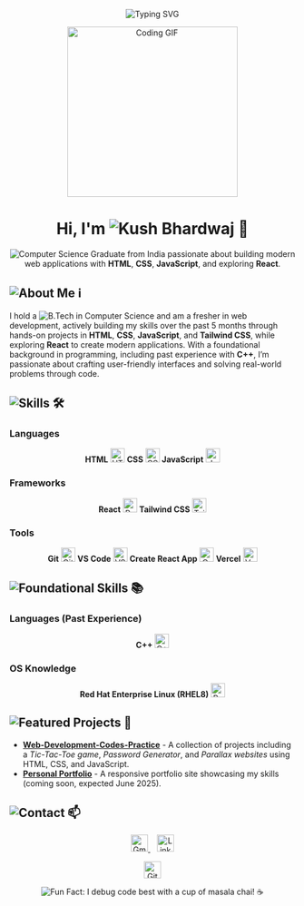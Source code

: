 <p align="center">
  <img src="https://readme-typing-svg.demolab.com?font=Poppins&size=35&pause=1000&color=FF0000&background=19191900&center=true&width=500&lines=Building+Interactive+Webapps&colorPattern=FF0000,00FF00,0000FF" alt="Typing SVG"/>
</p>
<p align="center">
  <img src="https://media2.giphy.com/media/v1.Y2lkPTc5MGI3NjExdjVyZnV1ZjR0d2M2a2ZlNW5vMHkwbmswOHMyM3d5OTIxNjJ6d2M3MyZlcD12MV9pbnRlcm5hbF9naWZfYnlfaWQmY3Q9Zw/SWoSkN6DxTszqIKEqv/giphy.gif" alt="Coding GIF" width="300"/>
</p>

<h1 align="center">Hi, I'm <img src="https://img.shields.io/badge/Kush_Bhardwaj-0077B5?style=flat&logoColor=white" alt="Kush Bhardwaj"/> 👋</h1>

<p align="center">
  <img src="https://img.shields.io/badge/Computer_Science_Graduate-00FF7F?style=flat&logoColor=white" alt="Computer Science Graduate"/> from India passionate about building modern web applications with <b>HTML</b>, <b>CSS</b>, <b>JavaScript</b>, and exploring <b>React</b>.
</p>

## <img src="https://img.shields.io/badge/About_Me-FFD700?style=flat&logoColor=black" alt="About Me"/> ℹ️  
I hold a <img src="https://img.shields.io/badge/B.Tech_in_Computer_Science-00FF7F?style=flat&logoColor=white" alt="B.Tech in Computer Science"/> and am a fresher in web development, actively building my skills over the past 5 months through hands-on projects in **HTML**, **CSS**, **JavaScript**, and **Tailwind CSS**, while exploring **React** to create modern applications. With a foundational background in programming, including past experience with **C++**, I’m passionate about crafting user-friendly interfaces and solving real-world problems through code.

## <img src="https://img.shields.io/badge/Skills-00CED1?style=flat&logoColor=white" alt="Skills"/> 🛠️  
### Languages  
<p align="center">
  <b>HTML</b> <img src="https://img.shields.io/badge/HTML-E34F26?logo=html5&logoColor=white" alt="HTML" height="25"/>  
  <b>CSS</b> <img src="https://img.shields.io/badge/CSS-1572B6?logo=css3&logoColor=white" alt="CSS" height="25"/>  
  <b>JavaScript</b> <img src="https://img.shields.io/badge/JavaScript-F7DF1E?logo=javascript&logoColor=black" alt="JavaScript" height="25"/>  
</p>

### Frameworks  
<p align="center">
  <b>React</b> <img src="https://img.shields.io/badge/React-61DAFB?logo=react&logoColor=black" alt="React" height="25"/>  
  <b>Tailwind CSS</b> <img src="https://img.shields.io/badge/Tailwind_CSS-38B2AC?logo=tailwind-css&logoColor=white" alt="Tailwind CSS" height="25"/>  
</p>

### Tools  
<p align="center">
  <b>Git</b> <img src="https://img.shields.io/badge/Git-F05032?logo=git&logoColor=white" alt="Git" height="25"/>  
  <b>VS Code</b> <img src="https://img.shields.io/badge/VS_Code-007ACC?logo=visual-studio-code&logoColor=white" alt="VS Code" height="25"/>  
  <b>Create React App</b> <img src="https://img.shields.io/badge/Create_React_App-09D3AC?logo=react&logoColor=black" alt="Create React App" height="25"/>  
  <b>Vercel</b> <img src="https://img.shields.io/badge/Vercel-000000?logo=vercel&logoColor=white" alt="Vercel" height="25"/>  
</p>

## <img src="https://img.shields.io/badge/Foundational_Skills-FFA500?style=flat&logoColor=black" alt="Foundational Skills"/> 📚  
### Languages (Past Experience)  
<p align="center">
  <b>C++</b> <img src="https://img.shields.io/badge/C++-00599C?logo=c%2B%2B&logoColor=white" alt="C++" height="25"/>  
</p>

### OS Knowledge  
<p align="center">
  <b>Red Hat Enterprise Linux (RHEL8)</b> <img src="https://img.shields.io/badge/Red_Hat-EE0000?logo=redhat&logoColor=white" alt="Red Hat" height="25"/>  
</p>

## <img src="https://img.shields.io/badge/Featured_Projects-61DAFB?style=flat&logoColor=black" alt="Featured Projects"/> 🚀  
- **<b>[Web-Development-Codes-Practice](https://github.com/root-kush369/Web-Development-Codes-Practice)</b>** - A collection of projects including a *Tic-Tac-Toe game*, *Password Generator*, and *Parallax websites* using HTML, CSS, and JavaScript.  
- **<b>[Personal Portfolio](https://github.com/root-kush369/Portfolio)</b>** - A responsive portfolio site showcasing my skills (coming soon, expected June 2025).

## <img src="https://img.shields.io/badge/Contact-38B2AC?style=flat&logoColor=white" alt="Contact"/> 📫  
<p align="center">
  <a href="mailto:5kushbhardwaj7@gmail.com">
    <img src="https://img.shields.io/badge/Gmail-D14836?logo=gmail&logoColor=white" alt="Gmail" height="30"/>
  </a>
    
  <a href="https://www.linkedin.com/in/kush-bhardwaj7/">
    <img src="https://img.shields.io/badge/LinkedIn-0077B5?logo=linkedin&logoColor=white" alt="LinkedIn" height="30"/>
  </a>
</p>

<p align="center">
  <a href="https://github.com/root-kush369"><img src="https://img.shields.io/github/followers/root-kush369?label=Follow%20Me&style=social" alt="GitHub Followers" height="30"/></a>
</p>

<p align="center">
  <img src="https://img.shields.io/badge/Fun_Fact-FF6F61?style=flat&logoColor=white" alt="Fun Fact"/>: I debug code best with a cup of masala chai! ☕
</p>

